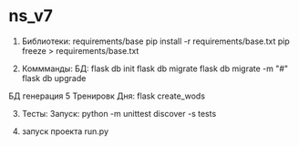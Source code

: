 # ns_v7
1. Библиотеки: requirements/base
pip install -r requirements/base.txt
pip freeze > requirements/base.txt

2. Коммманды:
БД:
flask db init
flask db migrate
flask db migrate -m "#"
flask db upgrade

БД генерация 5 Тренировк Дня:
flask create_wods

3. Тесты:
Запуск:
python -m unittest discover -s tests



4. запуск проекта run.py






